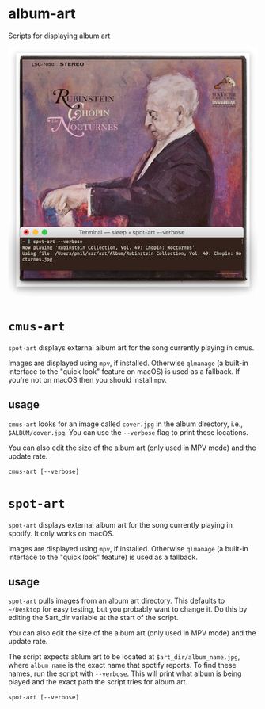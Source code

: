 # album-art

Scripts for displaying album art

![](sa.png)

# `cmus-art`

`spot-art` displays external album art for the song
currently playing in cmus.

Images are displayed using `mpv`, if installed. Otherwise `qlmanage` (a
built-in interface to the "quick look" feature on macOS) is used as a fallback.
If you're not on macOS then you should install `mpv`.

## usage

`cmus-art` looks for an image called `cover.jpg` in the album directory, i.e., 
`$ALBUM/cover.jpg`. You can use the `--verbose` flag to print these locations.

You can also edit the size of the album art (only used in MPV mode) and the
update rate.

```
cmus-art [--verbose]
```

# `spot-art`

`spot-art` displays external album art for the song
currently playing in spotify. It only works on macOS.

Images are displayed using `mpv`, if installed. Otherwise `qlmanage` (a
built-in interface to the "quick look" feature) is used as a fallback.

## usage

`spot-art` pulls images from an album art directory. This defaults to
`~/Desktop` for easy testing, but you probably want to change it. Do this by
editing the $art_dir variable at the start of the script.

You can also edit the size of the album art (only used in MPV mode) and the
update rate.

The script expects ablum art to be located at `$art_dir/album_name.jpg`, where
`album_name` is the exact name that spotify reports. To find these names, run
the script with `--verbose`. This will print what album is being played and
the exact path the script tries for album art.


```
spot-art [--verbose]
```
